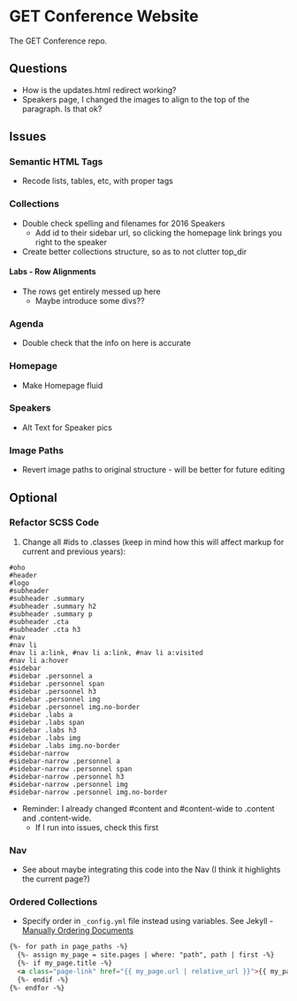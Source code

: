 # GET Conference Website

The GET Conference repo.

## Questions

* How is the updates.html redirect working?
* Speakers page, I changed the images to align to the top of the paragraph. Is that ok?

## Issues

### Semantic HTML Tags

* Recode lists, tables, etc, with proper tags

### Collections

* Double check spelling and filenames for 2016 Speakers
  * Add id to their sidebar url, so clicking the homepage link brings you right to the speaker
* Create better collections structure, so as to not clutter top_dir

#### Labs - Row Alignments

* The rows get entirely messed up here
  * Maybe introduce some divs??

### Agenda
  * Double check that the info on here is accurate

### Homepage

* Make Homepage fluid

### Speakers

* Alt Text for Speaker pics

### Image Paths

* Revert image paths to original structure - will be better for future editing

## Optional

### Refactor SCSS Code

1. Change all #ids to .classes (keep in mind how this will affect markup for current and previous years):

```
#oho
#header
#logo
#subheader
#subheader .summary
#subheader .summary h2
#subheader .summary p
#subheader .cta
#subheader .cta h3
#nav
#nav li
#nav li a:link, #nav li a:link, #nav li a:visited
#nav li a:hover
#sidebar
#sidebar .personnel a
#sidebar .personnel span
#sidebar .personnel h3
#sidebar .personnel img
#sidebar .personnel img.no-border
#sidebar .labs a
#sidebar .labs span
#sidebar .labs h3
#sidebar .labs img
#sidebar .labs img.no-border
#sidebar-narrow
#sidebar-narrow .personnel a
#sidebar-narrow .personnel span
#sidebar-narrow .personnel h3
#sidebar-narrow .personnel img
#sidebar-narrow .personnel img.no-border
```

* Reminder: I already changed #content and #content-wide to .content and .content-wide.
  * If I run into issues, check this first

### Nav

* See about maybe integrating this code into the Nav (I think it highlights the current page?)

### Ordered Collections

* Specify order in `_config.yml` file instead using variables. See Jekyll - [Manually Ordering Documents](https://jekyllrb.com/docs/collections/#manually-ordering-documents)

```html
{%- for path in page_paths -%}
  {%- assign my_page = site.pages | where: "path", path | first -%}
  {%- if my_page.title -%}
  <a class="page-link" href="{{ my_page.url | relative_url }}">{{ my_page.title | escape }}</a>
  {%- endif -%}
{%- endfor -%}
```

